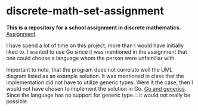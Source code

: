 # discrete-math-set-assignment

<strong>This is a repository for a school assignment in discrete mathematics.</strong>
[Assignment](https://datsoftlyngby.github.io/soft2020fall/resources/2f52520c-03-assignment.pdf)

I have spend a lot of time on this project, more than I would have initially liked to. I wanted to use Go since it was mentioned in the assignment that one could choose a language whom the person were unfamiliar with.

Important to note, that the program does not correlate well the UML diagram listed as an example solution. It was mentioned in class that the implementation did not have to utilize generic types. Were it the case, then I would not have chosen to implement the solution in Go. [Go and generics](https://blog.golang.org/generics-next-step). Since the language has no support for generic type ∴ it would not really be possible.

